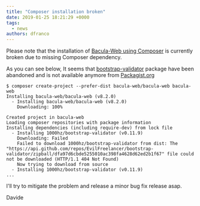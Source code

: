 ```yaml
---
title: "Composer installation broken"
date: 2019-01-25 18:21:29 +0000
tags:
  - news
authors: dfranco
---
```


Please note that the installation of [Bacula-Web using Composer](https://www.bacula-web.org/docs/install/composer-install) is currently broken due to missing Composer dependency.

<!-- truncate -->

As you can see below, It seems that [bootstrap-validator](https://github.com/1000hz/bootstrap-validator) package have been abandoned and is not available anymore from [Packagist.org](https://packagist.org/)

```shell
$ composer create-project --prefer-dist bacula-web/bacula-web bacula-web
Installing bacula-web/bacula-web (v8.2.0)
  - Installing bacula-web/bacula-web (v8.2.0)
    Downloading: 100%

Created project in bacula-web
Loading composer repositories with package information
Installing dependencies (including require-dev) from lock file
  - Installing 1000hz/bootstrap-validator (v0.11.9)
    Downloading: Failed
    Failed to download 1000hz/bootstrap-validator from dist: The "https://api.github.com/repos/EvilFreelancer/bootstrap-validator/zipball/dfa97d6cbde5255010ac398fa4628d62ed2b1f67" file could not be downloaded (HTTP/1.1 404 Not Found)
    Now trying to download from source
  - Installing 1000hz/bootstrap-validator (v0.11.9)
...
```

I'll try to mitigate the problem and release a minor bug fix release asap.

Davide
